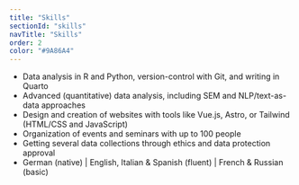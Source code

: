 ```yaml
---
title: "Skills"
sectionId: "skills"
navTitle: "Skills"
order: 2
color: "#9A86A4"
---
```


- <i class="fa-solid fa-code pr-3 text-base lg:text-xl"></i> Data analysis in R and Python, version-control with Git, and writing in Quarto
- <i class="fa-solid fa-chart-bar pr-4 text-base lg:text-xl"></i> Advanced (quantitative) data analysis, including SEM and NLP/text-as-data approaches
- <i class="fa-solid fa-globe pr-4 text-base lg:text-xl"></i> Design and creation of websites with tools like Vue.js, Astro, or Tailwind (HTML/CSS and JavaScript)
- <i class="fa-solid fa-users pr-3 text-base lg:text-xl"></i> Organization of events and seminars with up to 100 people
- <i class="fa-solid fa-file-contract pr-4 pl-1 text-base lg:text-xl"></i> Getting several data collections through ethics and data protection approval
- <i class="fa-solid fa-language pr-3 text-base lg:text-xl"></i> German (native) | English, Italian & Spanish (fluent) | French & Russian (basic)
